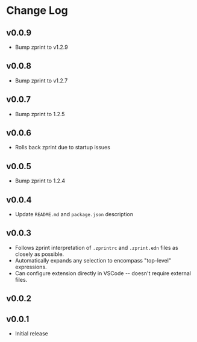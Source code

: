 # Change Log

## v0.0.9

- Bump zprint to v1.2.9

## v0.0.8

- Bump zprint to v1.2.7

## v0.0.7

- Bump zprint to 1.2.5

## v0.0.6

- Rolls back zprint due to startup issues

## v0.0.5

- Bump zprint to 1.2.4

## v0.0.4

- Update `README.md` and `package.json` description

## v0.0.3

- Follows zprint interpretation of `.zprintrc` and `.zprint.edn` files as closely as possible.
- Automatically expands any selection to encompass "top-level" expressions.
- Can configure extension directly in VSCode -- doesn't require external files.

## v0.0.2

## v0.0.1

- Initial release
